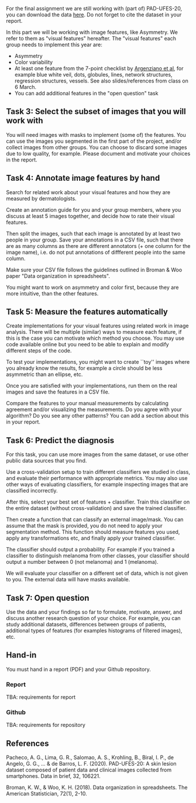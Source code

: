 For the final assignment we are still working with (part of) PAD-UFES-20, you can download the data [here](https://data.mendeley.com/datasets/zr7vgbcyr2/1). Do not forget to cite the dataset in your report. 

In this part we will be working with image features, like Asymmetry. We refer to them as "visual features" hereafter. The "visual features" each group needs to implement this year are: 

* Asymmetry
* Color variability  
* At least one feature from the 7-point checklist by [Argenziano et al](https://pubmed.ncbi.nlm.nih.gov/21175563/), for example blue white veil, dots, globules, lines, network structures, regression structures, vessels. See also slides/references from class on 6 March.
* You can add additional features in the "open question" task


## Task 3: Select the subset of images that you will work with

You will need images with masks to implement (some of) the features. You can use the images you segmented in the first part of the project, and/or collect images from other groups. You can choose to discard some images due to low quality, for example. Please document and motivate your choices in the report. 

## Task 4: Annotate image features by hand

Search for related work about your visual features and how they are measured by dermatologists. 

Create an annotation guide for you and your group members, where you discuss at least 5 images together, and decide how to rate their visual features. 

Then split the images, such that each image is annotated by at least two people in your group. Save your annotations in a CSV file, such that there are as many columns as there are different annotators (+ one column for the image name), i.e. do not put annotations of diffferent people into the same column. 

Make sure your CSV file follows the guidelines outlined in Broman & Woo paper "Data organization in spreadsheets".  

You might want to work on asymmetry and color first, because they are more intuitive, than the other features. 

## Task 5: Measure the features automatically

Create implementations for your visual features using related work in image analysis. There will be multiple (similar) ways to measure each feature, if this is the case you can motivate which method you choose. You may use code available online but you need to be able to explain and modify different steps of the code.

To test your implementations, you might want to create ``toy'' images where you already know the results, for example a circle should be less asymmetric than an ellipse, etc. 

Once you are satisfied with your implementations, run them on the real images and save the features in a CSV file. 

Compare the features to your manual measurements by calculating agreement and/or visualizing the measurements. Do you agree with your algorithm? Do you see any other patterns? You can add a section about this in your report. 


## Task 6: Predict the diagnosis

For this task, you can use more images from the same dataset, or use other public data sources that you find. 

Use a cross-validation setup to train different classifiers we studied in class, and evaluate their performance with appropriate metrics. You may also use other ways of evaluating classifiers, for example inspecting images that are classified incorrectly. 

After this, select your best set of features + classifier. Train this classifier on the entire dataset (without cross-validation) and save the trained classifier. 

Then create a function that can classify an external image/mask. You can assume that the mask is provided, you do not need to apply your segmentation method. This function should measure features you used, apply any transformations etc, and finally apply your trained classifier. 

The classifier should output a probability. For example if you trained a classifier to distinguish melanoma from other classes, your classifier should output a number between 0 (not melanoma) and 1 (melanoma). 

We will evaluate your classifier on a different set of data, which is not given to you. The external data will have masks available.


## Task 7: Open question

Use the data and your findings so far to formulate, motivate, answer, and discuss another research question of your choice. For example, you can study additional datasets, differences between groups of patients, additional types of features (for examples histograms of filtered images), etc. 


## Hand-in

You must hand in a report (PDF) and your Github repository. 

### Report

TBA: requirements for report

### Github

TBA: requirements for repository


## References

Pacheco, A. G., Lima, G. R., Salomao, A. S., Krohling, B., Biral, I. P., de Angelo, G. G., ... & de Barros, L. F. (2020). PAD-UFES-20: A skin lesion dataset composed of patient data and clinical images collected from smartphones. Data in brief, 32, 106221.

Broman, K. W., & Woo, K. H. (2018). Data organization in spreadsheets. The American Statistician, 72(1), 2-10.
